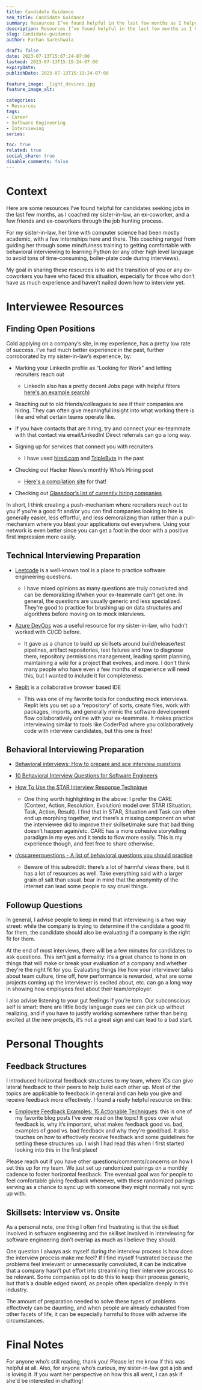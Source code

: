 ```yaml
---
title: Candidate Guidance
seo_title: Candidate Guidance
summary: Resources I’ve found helpful in the last few months as I helped friends, family, and acquaintances through layoffs.
description: Resources I’ve found helpful in the last few months as I helped friends, family, and acquaintances through layoffs.
slug: Candidate-guidance
author: Farhan Sareshwala

draft: false
date: 2023-07-13T15:07:24-07:00
lastmod: 2023-07-13T15:19:24-07:00
expiryDate: 
publishDate: 2023-07-13T15:19:24-07:00

feature_image: _light_devices.jpg
feature_image_alt: 

categories: 
- Resources
tags:
- Career
- Software Engineering
- Interviewing
series:

toc: true
related: true
social_share: true
disable_comments: false
---
```


# Context
Here are some resources I’ve found helpful for candidates seeking jobs in the last few months, as I coached my sister-in-law, an ex-coworker, and a few friends and ex-coworkers through the job hunting process.

For my sister-in-law, her time with computer science had been mostly academic, with a few internships here and there. This coaching ranged from guiding her through some mindfulness training to getting comfortable with behavioral interviewing to learning Python (or any other high level language to avoid tons of time-consuming, boiler-plate code during interviews).

My goal in sharing these resources is to aid the transition of you or any ex-coworkers you have who faced this situation, especially for those who don’t have as much experience and haven’t nailed down how to interview yet.



# Interviewee Resources
## Finding Open Positions
Cold applying on a company’s site, in my experience, has a pretty low rate of success. I’ve had much better experience in the past, further corroborated by my sister-in-law’s experience, by:

- Marking your LinkedIn profile as “Looking for Work” and letting recruiters reach out
    - LinkedIn also has a pretty decent Jobs page with helpful filters [here's an example search](https://www.linkedin.com/jobs/search/?currentJobId=3257073095&f_JT=F&f_SB2=7&f_T=1685&f_WT=2&geoId=103644278&keywords=Software%20Engineering%20Manager&location=United%20States&refresh=true&sortBy=R))

- Reaching out to old friends/colleagues to see if their companies are hiring. They can often give meaningful insight into what working there is like and what certain teams operate like.

- If you have contacts that are hiring, try and connect your ex-teammate with that contact via email/LinkedIn! Direct referrals can go a long way.

- Signing up for services that connect you with recruiters
    - I have used [hired.com](https://hired.com/x/ca133081a5bde750ae23065f4c0c74a4) and [TripleByte](https://triplebyte.com/iv/TvdG3rK/cp/redir_link) in the past

- Checking out Hacker News’s monthly Who’s Hiring post
    - [Here's a compilation site](https://hnhiring.com/) for that!

- Checking out [Glassdoor’s list of currently hiring companies](https://www.glassdoor.com/Job/now-hiring-jobs-SRCH_KO0,10.htm)

In short, I think creating a push-mechanism where recruiters reach out to you if you’re a good fit and/or you can find companies looking to hire is generally easier, less effortful, and less demoralizing than rather than a pull-mechanism where you blast your applications out everywhere. Using your network is even better since you can get a foot in the door with a positive first impression more easily.

## Technical Interviewing Preparation
- [Leetcode](https://leetcode.com/problemset/all/) is a well-known tool is a place to practice software engineering questions. 
    - I have mixed opinions as many questions are truly convoluted and can be demoralizing if/when your ex-teammate can’t get one. In general, the questions are usually generic and less specialized. They’re good to practice for brushing up on data structures and algorithms before moving on to mock interviews.

- [Azure DevOps](https://azure.microsoft.com/en-us/products/devops/?nav=min) was a useful resource for my sister-in-law, who hadn’t worked with CI/CD before. 
    - It gave us a chance to build up skillsets around build/release/test pipelines, artifact repositories, test failures and how to diagnose them, repository permissions management, leading sprint planning, maintaining a wiki for a project that evolves, and more. I don’t think many people who have even a few months of experience will need this, but I wanted to include it for completeness.

- [Replit](https://replit.com/) is a collaborative browser based IDE
    - This was one of my favorite tools for conducting mock interviews. Replit lets you set up a “repository” of sorts, create files, work with packages, imports, and generally mimic the software development flow collaboratively online with your ex-teammate. It makes practice interviewing similar to tools like CoderPad where you collaboratively code with interview candidates, but this one is free!

## Behavioral Interviewing Preparation
- [Behavioral interviews: How to prepare and ace interview questions](https://www.educative.io/blog/behavioral-interviews-how-to-prepare-and-ace-interview-questions)

- [10 Behavioral Interview Questions for Software Engineers](https://www.indeed.com/career-advice/interviewing/software-engineer-behavioral-interview-questions)

- [How To Use the STAR Interview Response Technique](https://www.indeed.com/career-advice/interviewing/how-to-use-the-star-interview-response-technique)
    - One thing worth highlighting in the above: I prefer the CARE (Context, Action, Resolution, Evolution) model over STAR (Situation, Task, Action, Result). I find that in STAR, Situation and Task can often end up morphing together, and there’s a missing component on what the interviewee did to improve their skillset/make sure that bad thing doesn’t happen again/etc. CARE has a more cohesive storytelling paradigm in my eyes and it tends to flow more easily. This is my experience though, and feel free to share otherwise.

- [r/cscareerquestions - A list of behavioral questions you should practice](https://www.reddit.com/r/cscareerquestions/comments/egx2ng/a_list_of_behavioral_questions_you_should/)
    - Beware of this subreddit: there’s a lot of harmful views there, but it has a lot of resources as well. Take everything said with a larger grain of salt than usual. bear in mind that the anonymity of the internet can lead some people to say cruel things.

## Followup Questions
In general, I advise people to keep in mind that interviewing is a two way street: while the company is trying to determine if the candidate a good fit for them, the candidate should also be evaluating if a company is the right fit for them.

At the end of most interviews, there will be a few minutes for candidates to ask questions. This isn’t just a formality: it’s a great chance to hone in on things that will make or break your evaluation of a company and whether they’re the right fit for you. Evaluating things like how your interviewer talks about team culture, time off, how performance is rewarded, what are some projects coming up the interviewer is excited about, etc. can go a long way in showing how employees feel about their team/employer. 

I also advise listening to your gut feelings if you’re torn. Our subconscious self is smart: there are little body language cues we can pick up without realizing, and if you have to justify working somewhere rather than being excited at the new projects, it’s not a great sign and can lead to a bad start.



# Personal Thoughts
## Feedback Structures
I introduced horizontal feedback structures to my team, where ICs can give lateral feedback to their peers to help build each other up. Most of the topics are applicable to feedback in general and can help you give and receive feedback more effectively. I found a really helpful resource on this:

- [Employee Feedback Examples: 15 Actionable Techniques](https://www.qualtrics.com/blog/employee-feedback-examples/): this is one of my favorite blog posts I’ve ever read on the topic! It goes over what feedback is, why it’s important, what makes feedback good vs. bad, examples of good vs. bad feedback and why they’re good/bad. It also touches on how to effectively receive feedback and some guidelines for setting these structures up. I wish I had read this when I first started looking into this in the first place!

Please reach out if you have other questions/comments/concerns on how I set this up for my team. We just set up randomized pairings on a monthly cadence to foster horizontal feedback. The eventual goal was for people to feel comfortable giving feedback whenever, with these randomized pairings serving as a chance to sync up with someone they might normally not sync up with.

## Skillsets: Interview vs. Onsite
As a personal note, one thing I often find frustrating is that the skillset involved in software engineering and the skillset involved in interviewing for software engineering don’t overlap as much as I believe they should. 

One question I always ask myself during the interview process is how does the interview process make me feel? If I find myself frustrated because the problems feel irrelevant or unnecessarily convoluted, it can be indicative that a company hasn’t put effort into streamlining their interview process to be relevant. Some companies opt to do this to keep their process generic, but that’s a double edged sword, as people often specialize deeply in this industry. 

The amount of preparation needed to solve these types of problems effectively can be daunting, and when people are already exhausted from other facets of life, it can be especially harmful to those with adverse life circumstances.



# Final Notes
For anyone who’s still reading, thank you! Please let me know if this was helpful at all. Also, for anyone who’s curious, my sister-in-law got a job and is loving it. If you want her perspective on how this all went, I can ask if she'd be interested in chatting!